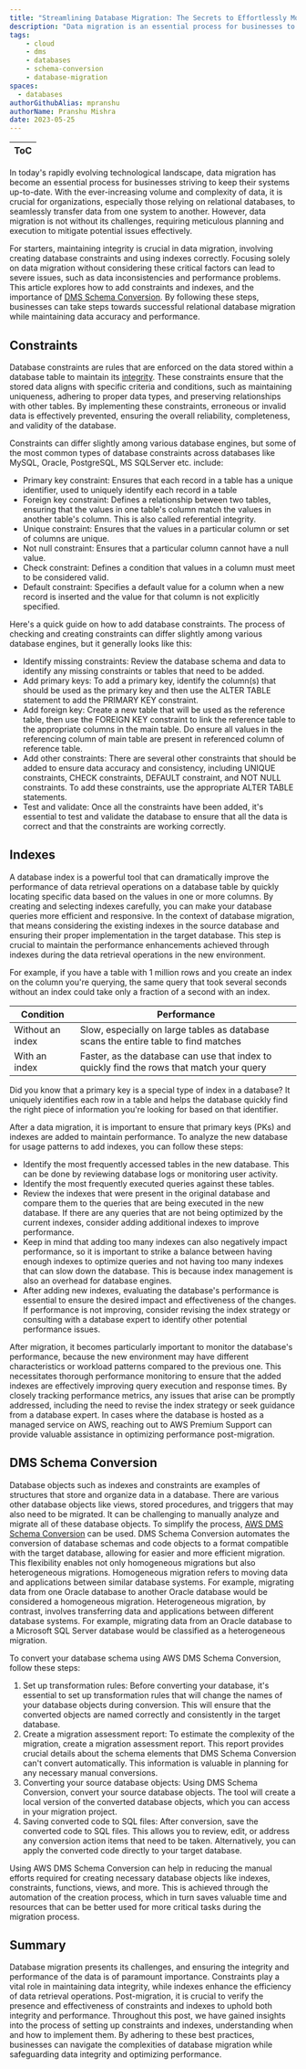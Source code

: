 ```yaml
---
title: "Streamlining Database Migration: The Secrets to Effortlessly Moving Your Data Across Platforms"
description: "Data migration is an essential process for businesses to keep their systems up to date, but it can be a complex and challenging process. Here's how to do it more easily."
tags:
    - cloud
    - dms
    - databases
    - schema-conversion
    - database-migration
spaces:
  - databases
authorGithubAlias: mpranshu
authorName: Pranshu Mishra
date: 2023-05-25
---
```


|ToC|
|---|

In today's rapidly evolving technological landscape, data migration has become an essential process for businesses striving to keep their systems up-to-date. With the ever-increasing volume and complexity of data, it is crucial for organizations, especially those relying on relational databases, to seamlessly transfer data from one system to another. However, data migration is not without its challenges, requiring meticulous planning and execution to mitigate potential issues effectively.

For starters, maintaining integrity is crucial in data migration, involving creating database constraints and using indexes correctly. Focusing solely on data migration without considering these critical factors can lead to severe issues, such as data inconsistencies and performance problems. This article explores how to add constraints and indexes, and the importance of [DMS Schema Conversion](https://docs.aws.amazon.com/dms/latest/userguide/schema-conversion.html?sc_channel=el&sc_campaign=datamlwave&sc_geo=mult&sc_country=mult&sc_outcome=acq&sc_content=streamlining-database-migration-the-secrets-to-effortlessly-moving-your-data-across-platforms). By following these steps, businesses can take steps towards successful relational database migration while maintaining data accuracy and performance.

## Constraints

Database constraints are rules that are enforced on the data stored within a database table to maintain its [integrity](https://en.wikipedia.org/wiki/Data_integrity). These constraints ensure that the stored data aligns with specific criteria and conditions, such as maintaining uniqueness, adhering to proper data types, and preserving relationships with other tables. By implementing these constraints, erroneous or invalid data is effectively prevented, ensuring the overall reliability, completeness, and validity of the database.

Constraints can differ slightly among various database engines, but some of the most common types of database constraints across databases like MySQL, Oracle, PostgreSQL, MS SQLServer etc. include:

* Primary key constraint: Ensures that each record in a table has a unique identifier, used to uniquely identify each record in a table
* Foreign key constraint: Defines a relationship between two tables, ensuring that the values in one table's column match the values in another table's column. This is also called referential integrity.
* Unique constraint: Ensures that the values in a particular column or set of columns are unique.
* Not null constraint: Ensures that a particular column cannot have a null value.
* Check constraint: Defines a condition that values in a column must meet to be considered valid.
* Default constraint: Specifies a default value for a column when a new record is inserted and the value for that column is not explicitly specified.

Here's a quick guide on how to add database constraints. The process of checking and creating constraints can differ slightly among various database engines, but it generally looks like this:

* Identify missing constraints: Review the database schema and data to identify any missing constraints or tables that need to be added.
* Add primary keys: To add a primary key, identify the column(s) that should be used as the primary key and then use the ALTER TABLE statement to add the PRIMARY KEY constraint.
* Add foreign key: Create a new table that will be used as the reference table, then use the FOREIGN KEY constraint to link the reference table to the appropriate columns in the main table. Do ensure all values in the referencing column of main table are present in referenced column of reference table.
* Add other constraints: There are several other constraints that should be added to ensure data accuracy and consistency, including UNIQUE constraints, CHECK constraints, DEFAULT constraint, and NOT NULL constraints. To add these constraints, use the appropriate ALTER TABLE statements.
* Test and validate: Once all the constraints have been added, it's essential to test and validate the database to ensure that all the data is correct and that the constraints are working correctly.

## Indexes

A database index is a powerful tool that can dramatically improve the performance of data retrieval operations on a database table by quickly locating specific data based on the values in one or more columns. By creating and selecting indexes carefully, you can make your database queries more efficient and responsive. In the context of database migration, that means considering the existing indexes in the source database and ensuring their proper implementation in the target database. This step is crucial to maintain the performance enhancements achieved through indexes during the data retrieval operations in the new environment.

For example, if you have a table with 1 million rows and you create an index on the column you're querying, the same query that took several seconds without an index could take only a fraction of a second with an index.

| Condition             | Performance                                           |
|-----------------------|-------------------------------------------------------|
| Without an index      | Slow, especially on large tables as database scans the entire table to find matches |
| With an index         | Faster, as the database can use that index to quickly find the rows that match your query       |

Did you know that a primary key is a special type of index in a database? It uniquely identifies each row in a table and helps the database quickly find the right piece of information you're looking for based on that identifier.

After a data migration, it is important to ensure that primary keys (PKs) and indexes are added to maintain performance. To analyze the new database for usage patterns to add indexes, you can follow these steps:

* Identify the most frequently accessed tables in the new database. This can be done by reviewing database logs or monitoring user activity.
* Identify the most frequently executed queries against these tables.
* Review the indexes that were present in the original database and compare them to the queries that are being executed in the new database. If there are any queries that are not being optimized by the current indexes, consider adding additional indexes to improve performance.
* Keep in mind that adding too many indexes can also negatively impact performance, so it is important to strike a balance between having enough indexes to optimize queries and not having too many indexes that can slow down the database. This is because index management is also an overhead for database engines.
* After adding new indexes, evaluating the database's performance is essential to ensure the desired impact and effectiveness of the changes. If performance is not improving, consider revising the index strategy or consulting with a database expert to identify other potential performance issues.

After migration, it becomes particularly important to monitor the database's performance, because the new environment may have different characteristics or workload patterns compared to the previous one. This necessitates thorough performance monitoring to ensure that the added indexes are effectively improving query execution and response times. By closely tracking performance metrics, any issues that arise can be promptly addressed, including the need to revise the index strategy or seek guidance from a database expert. In cases where the database is hosted as a managed service on AWS, reaching out to AWS Premium Support can provide valuable assistance in optimizing performance post-migration.

## DMS Schema Conversion

Database objects such as indexes and constraints are examples of structures that store and organize data in a database. There are various other database objects like views, stored procedures, and triggers that may also need to be migrated. It can be challenging to manually analyze and migrate all of these database objects. To simplify the process, [AWS DMS Schema Conversion](https://docs.aws.amazon.com/dms/latest/userguide/schema-conversion.html?sc_channel=el&sc_campaign=datamlwave&sc_geo=mult&sc_country=mult&sc_outcome=acq&sc_content=streamlining-database-migration-the-secrets-to-effortlessly-moving-your-data-across-platforms) can be used. DMS Schema Conversion automates the conversion of database schemas and code objects to a format compatible with the target database, allowing for easier and more efficient migration. This flexibility enables not only homogeneous migrations but also heterogeneous migrations. Homogeneous migration refers to moving data and applications between similar database systems. For example, migrating data from one Oracle database to another Oracle database would be considered a homogeneous migration. Heterogeneous migration, by contrast, involves transferring data and applications between different database systems. For example, migrating data from an Oracle database to a Microsoft SQL Server database would be classified as a heterogeneous migration.

To convert your database schema using AWS DMS Schema Conversion, follow these steps:

1. Set up transformation rules: Before converting your database, it's essential to set up transformation rules that will change the names of your database objects during conversion. This will ensure that the converted objects are named correctly and consistently in the target database.
2. Create a migration assessment report: To estimate the complexity of the migration, create a migration assessment report. This report provides crucial details about the schema elements that DMS Schema Conversion can't convert automatically. This information is valuable in planning for any necessary manual conversions.
3. Converting your source database objects: Using DMS Schema Conversion, convert your source database objects. The tool will create a local version of the converted database objects, which you can access in your migration project.
4. Saving converted code to SQL files: After conversion, save the converted code to SQL files. This allows you to review, edit, or address any conversion action items that need to be taken. Alternatively, you can apply the converted code directly to your target database.

Using AWS DMS Schema Conversion can help in reducing the manual efforts required for creating necessary database objects like indexes, constraints, functions, views, and more. This is achieved through the automation of the creation process, which in turn saves valuable time and resources that can be better used for more critical tasks during the migration process.

## Summary

Database migration presents its challenges, and ensuring the integrity and performance of the data is of paramount importance. Constraints play a vital role in maintaining data integrity, while indexes enhance the efficiency of data retrieval operations. Post-migration, it is crucial to verify the presence and effectiveness of constraints and indexes to uphold both integrity and performance. Throughout this post, we have gained insights into the process of setting up constraints and indexes, understanding when and how to implement them. By adhering to these best practices, businesses can navigate the complexities of database migration while safeguarding data integrity and optimizing performance.
